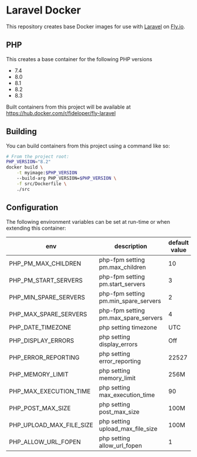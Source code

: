 # Laravel Docker

This repository creates base Docker images for use with [Laravel](https://laravel.com) on [Fly.io](https://fly.io). 

## PHP

This creates a base container for the following PHP versions

* 7.4
* 8.0
* 8.1
* 8.2
* 8.3

Built containers from this project will be available at https://hub.docker.com/r/fideloper/fly-laravel

## Building

You can build containers from this project using a command like so:

```bash
# From the project root:
PHP_VERSION="8.2"
docker build \
    -t myimage:$PHP_VERSION
    --build-arg PHP_VERSION=$PHP_VERSION \
    -f src/Dockerfile \
    ./src
```

## Configuration

The following environment variables can be set at run-time or when extending this container:

| env  | description                          | default value |
|------|--------------------------------------|---------------|
| PHP_PM_MAX_CHILDREN | php-fpm setting pm.max_children      | 10            |
| PHP_PM_START_SERVERS | php-fpm setting pm.start_servers     | 3             |
| PHP_MIN_SPARE_SERVERS | php-fpm setting pm.min_spare_servers | 2             |
| PHP_MAX_SPARE_SERVERS | php-fpm setting pm.max_spare_servers | 4             |
| PHP_DATE_TIMEZONE | php setting timezone                 | UTC           |
| PHP_DISPLAY_ERRORS | php setting display_errors           | Off           |
| PHP_ERROR_REPORTING | php setting error_reporting          | 22527         |
| PHP_MEMORY_LIMIT | php setting memory_limit             | 256M          |
| PHP_MAX_EXECUTION_TIME | php setting max_execution_time       | 90            |
| PHP_POST_MAX_SIZE | php setting post_max_size            | 100M          |
| PHP_UPLOAD_MAX_FILE_SIZE | php setting upload_max_file_size     | 100M          |
| PHP_ALLOW_URL_FOPEN | php setting allow_url_fopen     | 1          |